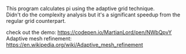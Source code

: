 This program calculates pi using the adaptive grid technique.  
Didn't do the complexity analysis but it's a significant speedup from the regular grid counterpart.

check out the demo: https://codepen.io/MartianLord/pen/NWbQpvY
Adaptive mesh refinement: https://en.wikipedia.org/wiki/Adaptive_mesh_refinement